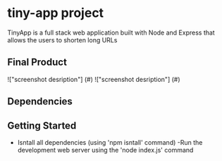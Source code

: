 # tiny-app project

TinyApp is a full stack web application built with Node and Express that allows the users to shorten long URLs 

## Final Product

!["screenshot desription"] (#)
!["screenshot desription"] (#)

## Dependencies


## Getting Started
- Isntall all dependencies (using 'npm isntall' command)
-Run the development web server using the 'node index.js' command